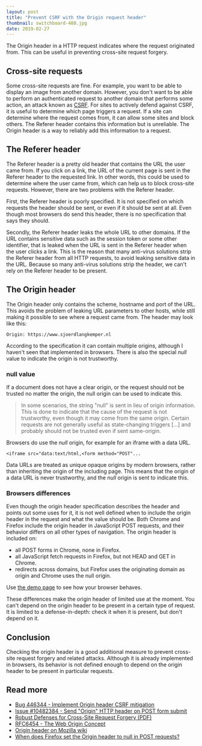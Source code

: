 ```yaml
---
layout: post
title: "Prevent CSRF with the Origin request header"
thumbnail: switchboard-480.jpg
date: 2019-02-27
---
```


The Origin header in a HTTP request indicates where the request originated from. This can be useful in preventing cross-site request forgery.

<!-- photo source https://www.flickr.com/photos/88121076@N02/8455371254 -->

## Cross-site requests

Some cross-site requests are fine. For example, you want to be able to display an image from another domain. However, you don't want to be able to perform an authenticated request to another domain that performs some action, an attack known as [CSRF](/2019/01/09/csrf/). For sites to actively defend against CSRF, it is useful to determine which page triggers a request. If a site can determine where the request comes from, it can allow some sites and block others. The Referer header contains this information but is unreliable. The Origin header is a way to reliably add this information to a request.

## The Referer header

The Referer header is a pretty old header that contains the URL the user came from. If you click on a link, the URL of the current page is sent in the Referer header to the requested link. In other words, this could be used to determine where the user came from, which can help us to block cross-site requests. However, there are two problems with the Referer header.

First, the Referer header is poorly specified. It is not specified on which requests the header should be sent, or even if it should be sent at all. Even though most browsers do send this header, there is no specification that says they should.

Secondly, the Referer header leaks the whole URL to other domains. If the URL contains sensitive data such as the session token or some other identifier, that is leaked when the URL is sent in the Referer header when the user clicks a link. This is the reason that many anti-virus solutions strip the Referer header from all HTTP requests, to avoid leaking sensitive data in the URL. Because so many anti-virus solutions strip the header, we can't rely on the Referer header to be present.

## The Origin header

The Origin header only contains the scheme, hostname and port of the URL. This avoids the problem of leaking URL parameters to other hosts, while still making it possible to see where a request came from. The header may look like this:

    Origin: https://www.sjoerdlangkemper.nl

According to the specification it can contain multiple origins, although I haven't seen that implemented in browsers. There is also the special _null_ value to indicate the origin is not trustworthy.

### null value

If a document does not have a clear origin, or the request should not be trusted no matter the origin, the null origin can be used to indicate this.

> In some scenarios, the string "null" is sent in lieu of origin information. This is done to indicate that the cause of the request is not trustworthy, even though it may come from the same origin. Certain requests are not generally useful as state-changing triggers [...] and probably should not be trusted even if sent same-origin. 

Browsers do use the _null_ origin, for example for an iframe with a data URL.

    <iframe src="data:text/html,<form method="POST"...

Data URLs are treated as unique opaque origins by modern browsers, rather than inheriting the origin of the including page. This means that the origin of a data URL is never trustworthy, and the _null_ origin is sent to indicate this.

### Browsers differences

Even though the origin header specification describes the header and points out some uses for it, it is not well defined when to include the origin header in the request and what the value should be. Both Chrome and Firefox include the origin header in JavaScript POST requests, and their behavior differs on all other types of navigation. The origin header is included on:

* all POST forms in Chrome, none in Firefox.
* all JavaScript fetch requests in Firefox, but not HEAD and GET in Chrome.
* redirects across domains, but Firefox uses the originating domain as origin and Chrome uses the null origin.

Use [the demo page](https://demo.sjoerdlangkemper.nl/origin.php) to see how your browser behaves.

These differences make the origin header of limited use at the moment. You can't depend on the origin header to be present in a certain type of request. It is limited to a defense-in-depth: check it when it is present, but don't depend on it.

## Conclusion

Checking the origin header is a good additional measure to prevent cross-site request forgery and related attacks. Although it is already implemented in browsers, its behavior is not defined enough to depend on the origin header to be present in particular requests.

## Read more

* [Bug 446344 - Implement Origin header CSRF mitigation](https://bugzilla.mozilla.org/show_bug.cgi?id=446344)
* [Issue #10482384 - Send "Origin" HTTP header on POST form submit](https://developer.microsoft.com/en-us/microsoft-edge/platform/issues/10482384/)
* [Robust Defenses for Cross-Site Request Forgery (PDF)](https://seclab.stanford.edu/websec/csrf/csrf.pdf)
* [RFC6454 - The Web Origin Concept](https://datatracker.ietf.org/doc/rfc6454/)
* [Origin header on Mozilla wiki](https://wiki.mozilla.org/Security/Origin)
* [When does Firefox set the Origin header to null in POST requests?](https://stackoverflow.com/questions/42239643/when-does-firefox-set-the-origin-header-to-null-in-post-requests)
